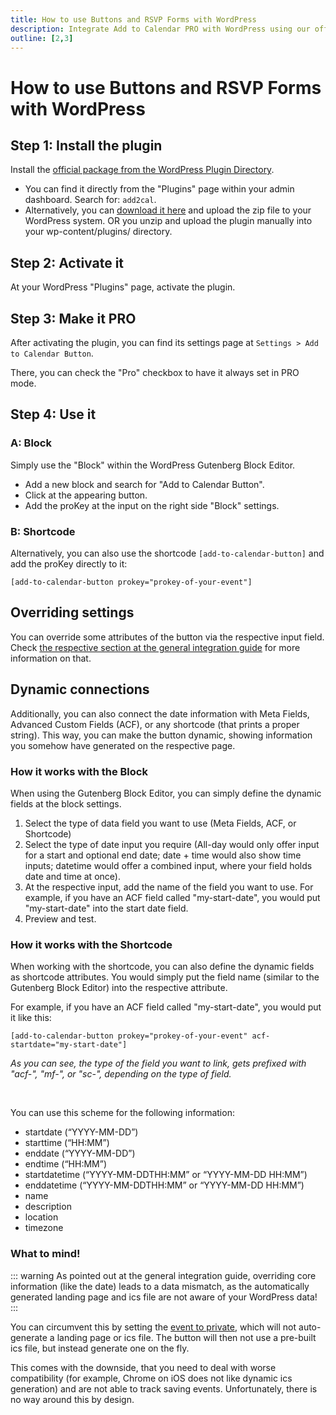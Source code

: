 ```yaml
---
title: How to use Buttons and RSVP Forms with WordPress
description: Integrate Add to Calendar PRO with WordPress using our official plugin. Step-by-step guide for calendar buttons and RSVP forms.
outline: [2,3]
---
```


# How to use Buttons and RSVP Forms with WordPress

## Step 1: Install the plugin

Install the [official package from the WordPress Plugin Directory](https://wordpress.org/plugins/add-to-calendar-button). 

* You can find it directly from the "Plugins" page within your admin dashboard. Search for: `add2cal`.
* Alternatively, you can [download it here](https://wordpress.org/plugins/add-to-calendar-button) and upload the zip file to your WordPress system. OR you unzip and upload the plugin manually into your wp-content/plugins/ directory.

## Step 2: Activate it

At your WordPress "Plugins" page, activate the plugin.

## Step 3: Make it PRO

After activating the plugin, you can find its settings page at `Settings > Add to Calendar Button`.

There, you can check the "Pro" checkbox to have it always set in PRO mode.

## Step 4: Use it

### A: Block

Simply use the "Block" within the WordPress Gutenberg Block Editor.

* Add a new block and search for "Add to Calendar Button".
* Click at the appearing button.
* Add the proKey at the input on the right side "Block" settings.

### B: Shortcode

Alternatively, you can also use the shortcode `[add-to-calendar-button]` and add the proKey directly to it:

```
[add-to-calendar-button prokey="prokey-of-your-event"]
```

## Overriding settings

You can override some attributes of the button via the respective input field. 
Check [the respective section at the general integration guide](/integration/general#overwrite-settings) for more information on that.

## Dynamic connections

Additionally, you can also connect the date information with Meta Fields, Advanced Custom Fields (ACF), or any shortcode (that prints a proper string). 
This way, you can make the button dynamic, showing information you somehow have generated on the respective page.

### How it works with the Block

When using the Gutenberg Block Editor, you can simply define the dynamic fields at the block settings.

1. Select the type of data field you want to use (Meta Fields, ACF, or Shortcode)
2. Select the type of date input you require (All-day would only offer input for a start and optional end date; date + time would also show time inputs; datetime would offer a combined input, where your field holds date and time at once).
3. At the respective input, add the name of the field you want to use. For example, if you have an ACF field called "my-start-date", you would put "my-start-date" into the start date field.
4. Preview and test.

### How it works with the Shortcode

When working with the shortcode, you can also define the dynamic fields as shortcode attributes.
You would simply put the field name (similar to the Gutenberg Block Editor) into the respective attribute.

For example, if you have an ACF field called "my-start-date", you would put it like this: 
```
[add-to-calendar-button prokey="prokey-of-your-event" acf-startdate="my-start-date"]
```

*As you can see, the type of the field you want to link, gets prefixed with "acf-", "mf-", or "sc-", depending on the type of field.*

<br />

You can use this scheme for the following information:

* startdate (“YYYY-MM-DD”)
* starttime (“HH:MM”)
* enddate (“YYYY-MM-DD”)
* endtime (“HH:MM”)
* startdatetime (“YYYY-MM-DDTHH:MM” or “YYYY-MM-DD HH:MM”)
* enddatetime (“YYYY-MM-DDTHH:MM” or “YYYY-MM-DD HH:MM”)
* name
* description
* location
* timezone

### What to mind!

::: warning As pointed out at the general integration guide, overriding core information (like the date) leads to a data mismatch, as the automatically generated landing page and ics file are not aware of your WordPress data!
:::

You can circumvent this by setting the [event to private](/application-manual/groups-and-events#detail-page-1), which will not auto-generate a landing page or ics file. 
The button will then not use a pre-built ics file, but instead generate one on the fly.

This comes with the downside, that you need to deal with worse compatibility (for example, Chrome on iOS does not like dynamic ics generation) and are not able to track saving events.
Unfortunately, there is no way around this by design.
